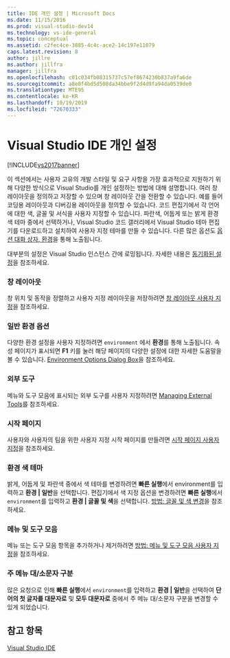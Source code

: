 ```yaml
---
title: IDE 개인 설정 | Microsoft Docs
ms.date: 11/15/2016
ms.prod: visual-studio-dev14
ms.technology: vs-ide-general
ms.topic: conceptual
ms.assetid: c2fec4ce-3885-4c4c-ace2-14c197e11079
caps.latest.revision: 8
author: jillre
ms.author: jillfra
manager: jillfra
ms.openlocfilehash: c01c034fb08315737c57ef8674230b837a9fa6de
ms.sourcegitcommit: a8e8f4bd5d508da34bbe9f2d4d9fa94da0539de0
ms.translationtype: MTE95
ms.contentlocale: ko-KR
ms.lasthandoff: 10/19/2019
ms.locfileid: "72670333"
---
```

# <a name="personalizing-the-visual-studio-ide"></a>Visual Studio IDE 개인 설정
[!INCLUDE[vs2017banner](../includes/vs2017banner.md)]

이 섹션에서는 사용자 고유의 개발 스타일 및 요구 사항을 가장 효과적으로 지원하기 위해 다양한 방식으로 Visual Studio를 개인 설정하는 방법에 대해 설명합니다. 여러 창 레이아웃을 정의하고 저장할 수 있으며 창 레이아웃 간을 전환할 수 있습니다. 예를 들어 코딩용 레이아웃과 디버깅용 레이아웃을 정의할 수 있습니다. 코드 편집기에서 각 언어에 대한 색, 글꼴 및 서식을 사용자 지정할 수 있습니다. 파란색, 어둡게 또는 밝게 환경 색 테마 중에서 선택하거나, Visual Studio 코드 갤러리에서 Visual Studio 테마 편집기를 다운로드하고 설치하여 사용자 지정 테마를 만들 수 있습니다. 다른 많은 옵션도 [옵션 대화 상자, 환경](../ide/reference/environment-options-dialog-box.md)을 통해 노출됩니다.

 대부분의 설정은 Visual Studio 인스턴스 간에 로밍됩니다. 자세한 내용은 [동기화된 설정](../ide/synchronized-settings-in-visual-studio.md)을 참조하세요.

### <a name="window-layouts"></a>창 레이아웃
 창 위치 및 동작을 정렬하고 사용자 지정 레이아웃을 저장하려면 [창 레이아웃 사용자 지정](../ide/customizing-window-layouts-in-visual-studio.md)을 참조하세요.

### <a name="general-environment-options"></a>일반 환경 옵션
 다양한 환경 설정을 사용자 지정하려면 `environment` 에서 **환경**를 통해 노출됩니다. 속성 페이지가 표시되면  **F1** 키를 눌러 해당 페이지의 다양한 설정에 대한 자세한 도움말을 볼 수 있습니다. [Environment Options Dialog Box](../ide/reference/environment-options-dialog-box.md)을 참조하세요.

### <a name="external-tools"></a>외부 도구
 메뉴와 도구 모음에 표시되는 외부 도구를 사용자 지정하려면 [Managing External Tools](../ide/managing-external-tools.md)를 참조하세요.

### <a name="start-page"></a>시작 페이지
 사용자와 사용자의 팀을 위한 사용자 지정 시작 페이지를 만들려면 [시작 페이지 사용자 지정](../ide/customizing-the-start-page-for-visual-studio.md)을 참조하세요.

### <a name="environment-color-themes"></a>환경 색 테마
 밝게, 어둡게 및 파란색 중에서 색 테마를 변경하려면 **빠른 실행**에서 environment를 입력하고 **환경 &#124; 일반**을 선택합니다. 편집기에서 색 지정 옵션을 변경하려면 **빠른 실행**에서 `environment`를 입력하고 **환경 &#124; 글꼴 및 색**을 선택합니다. [방법: 글꼴 및 색 변경](../ide/how-to-change-fonts-and-colors-in-visual-studio.md)을 참조하세요.

### <a name="menus-and-toolbars"></a>메뉴 및 도구 모음
 메뉴 또는 도구 모음 항목을 추가하거나 제거하려면 [방법: 메뉴 및 도구 모음 사용자 지정](../ide/how-to-customize-menus-and-toolbars-in-visual-studio.md)을 참조하세요.

### <a name="main-menu-casing"></a>주 메뉴 대/소문자 구분
 많은 요청으로 인해 **빠른 실행**에서 `environment`를 입력하고 **환경 &#124; 일반**을 선택하여 **단어의 첫 글자를 대문자로** 및 **모두 대문자로** 중에서 주 메뉴 대/소문자 구분을 변경할 수 있게 되었습니다.

## <a name="see-also"></a>참고 항목
 [Visual Studio IDE](../ide/visual-studio-ide.md)
